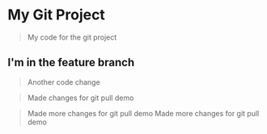 # My Git Project

> My code for the git project

## I'm in the feature branch

> Another code change

> Made changes for git pull demo

> Made more changes for git pull demo
> Made more changes for git pull demo